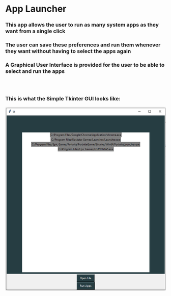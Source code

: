 # App Launcher

### This app allows the user to run as many system apps as they want from a single click
### The user can save these preferences and run them whenever they want without having to select the apps again
### A Graphical User Interface is provided for the user to be able to select and run the apps
### <br />                                                                                              
### This is what the Simple Tkinter GUI looks like:
![Simple Tkinter GUI](https://github.com/antarpreet11/Python-GUI-App/blob/main/GUITkinter.png)
